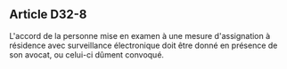 Article D32-8
----
L'accord de la personne mise en examen à une mesure d'assignation à résidence
avec surveillance électronique doit être donné en présence de son avocat, ou
celui-ci dûment convoqué.
